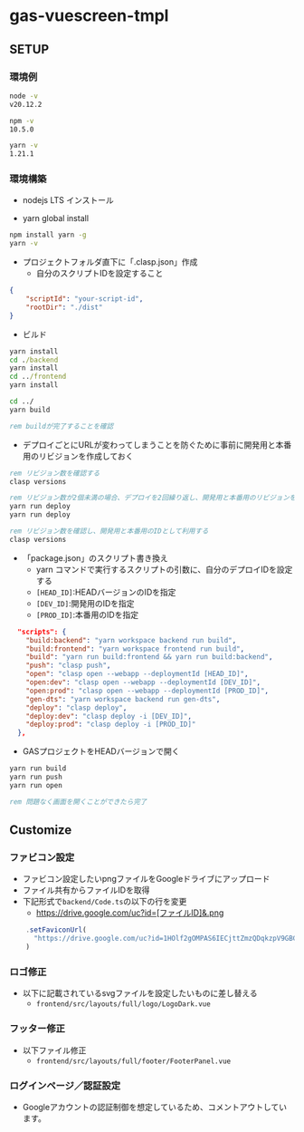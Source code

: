 # gas-vuescreen-tmpl

## SETUP

### 環境例

```cmd
node -v
v20.12.2

npm -v
10.5.0

yarn -v
1.21.1

```

### 環境構築

- nodejs LTS インストール

- yarn global install

```cmd
npm install yarn -g
yarn -v

```

- プロジェクトフォルダ直下に「.clasp.json」作成
  - 自分のスクリプトIDを設定すること

```json
{
    "scriptId": "your-script-id",
    "rootDir": "./dist"
}

```

- ビルド

```cmd
yarn install
cd ./backend
yarn install
cd ../frontend
yarn install

cd ../
yarn build

rem buildが完了することを確認

```

- デプロイごとにURLが変わってしまうことを防ぐために事前に開発用と本番用のリビジョンを作成しておく

```cmd
rem リビジョン数を確認する
clasp versions

rem リビジョン数が2個未満の場合、デプロイを2回繰り返し、開発用と本番用のリビジョンを作成する
yarn run deploy
yarn run deploy

rem リビジョン数を確認し、開発用と本番用のIDとして利用する
clasp versions

```

- 「package.json」のスクリプト書き換え
  - yarn コマンドで実行するスクリプトの引数に、自分のデプロイIDを設定する
  - `[HEAD_ID]`:HEADバージョンのIDを指定
  - `[DEV_ID]`:開発用のIDを指定
  - `[PROD_ID]`:本番用のIDを指定

```json
  "scripts": {
    "build:backend": "yarn workspace backend run build",
    "build:frontend": "yarn workspace frontend run build",
    "build": "yarn run build:frontend && yarn run build:backend",
    "push": "clasp push",
    "open": "clasp open --webapp --deploymentId [HEAD_ID]",
    "open:dev": "clasp open --webapp --deploymentId [DEV_ID]",
    "open:prod": "clasp open --webapp --deploymentId [PROD_ID]",
    "gen-dts": "yarn workspace backend run gen-dts",
    "deploy": "clasp deploy",
    "deploy:dev": "clasp deploy -i [DEV_ID]",
    "deploy:prod": "clasp deploy -i [PROD_ID]"
  },
```

- GASプロジェクトをHEADバージョンで開く

```cmd
yarn run build
yarn run push
yarn run open

rem 問題なく画面を開くことができたら完了
```

## Customize

### ファビコン設定

- ファビコン設定したいpngファイルをGoogleドライブにアップロード
- ファイル共有からファイルIDを取得
- 下記形式で`backend/Code.ts`の以下の行を変更
  - <https://drive.google.com/uc?id=[ファイルID]&.png>

```ts
    .setFaviconUrl(
      "https://drive.google.com/uc?id=1HOlf2gOMPAS6IECjttZmzQDqkzpV9GBC&.png",
    )
```

### ロゴ修正

- 以下に記載されているsvgファイルを設定したいものに差し替える
  - `frontend/src/layouts/full/logo/LogoDark.vue`

### フッター修正

- 以下ファイル修正
  - `frontend/src/layouts/full/footer/FooterPanel.vue`

### ログインページ／認証設定

- Googleアカウントの認証制御を想定しているため、コメントアウトしています。


